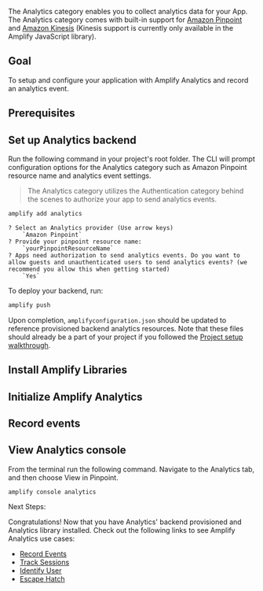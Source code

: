 The Analytics category enables you to collect analytics data for your App. The Analytics category comes with built-in support for [Amazon Pinpoint](https://aws.amazon.com/pinpoint) and [Amazon Kinesis](https://aws.amazon.com/kinesis) (Kinesis support is currently only available in the Amplify JavaScript library).

## Goal

To setup and configure your application with Amplify Analytics and record an analytics event.

## Prerequisites

<inline-fragment platform="ios" src="~/lib/analytics/fragments/ios/getting-started/10_preReq.md"></inline-fragment>
<inline-fragment platform="android" src="~/lib/analytics/fragments/android/getting-started/10_preReq.md"></inline-fragment>
<inline-fragment platform="flutter" src="~/lib/analytics/fragments/flutter/getting-started/10_preReq.md"></inline-fragment>

## Set up Analytics backend

Run the following command in your project's root folder. The CLI will prompt configuration options for the Analytics category such as Amazon Pinpoint resource name and analytics event settings.

> The Analytics category utilizes the Authentication category behind the scenes to authorize your app to send analytics events.

```bash
amplify add analytics
```

```console
? Select an Analytics provider (Use arrow keys)
    `Amazon Pinpoint`
? Provide your pinpoint resource name: 
    `yourPinpointResourceName`
? Apps need authorization to send analytics events. Do you want to allow guests and unauthenticated users to send analytics events? (we recommend you allow this when getting started) 
    `Yes`
```

To deploy your backend, run:

```bash
amplify push
```

Upon completion, `amplifyconfiguration.json` should be updated to reference provisioned backend analytics resources. Note that these files should already be a part of your project if you followed the [Project setup walkthrough](~/lib/project-setup/create-application.md).

## Install Amplify Libraries

<inline-fragment platform="ios" src="~/lib/analytics/fragments/ios/getting-started/20_installLib.md"></inline-fragment>
<inline-fragment platform="android" src="~/lib/analytics/fragments/android/getting-started/20_installLib.md"></inline-fragment>
<inline-fragment platform="flutter" src="~/lib/analytics/fragments/flutter/getting-started/20_installLib.md"></inline-fragment>

## Initialize Amplify Analytics

<inline-fragment platform="ios" src="~/lib/analytics/fragments/ios/getting-started/30_initAnalytics.md"></inline-fragment>
<inline-fragment platform="android" src="~/lib/analytics/fragments/android/getting-started/30_initAnalytics.md"></inline-fragment>
<inline-fragment platform="flutter" src="~/lib/analytics/fragments/flutter/getting-started/30_initAnalytics.md"></inline-fragment>

## Record events

<inline-fragment platform="ios" src="~/lib/analytics/fragments/ios/getting-started/40_record.md"></inline-fragment>
<inline-fragment platform="android" src="~/lib/analytics/fragments/android/getting-started/40_record.md"></inline-fragment>
<inline-fragment platform="flutter" src="~/lib/analytics/fragments/flutter/getting-started/40_record.md"></inline-fragment>

## View Analytics console

From the terminal run the following command. Navigate to the Analytics tab, and then choose View in Pinpoint.

```console
amplify console analytics
```

Next Steps:

Congratulations! Now that you have Analytics' backend provisioned and Analytics library installed.  Check out the following links to see Amplify Analytics use cases:

* [Record Events](~/lib/analytics/record.md)
* [Track Sessions](~/lib/analytics/autotrack.md)
* [Identify User](~/lib/analytics/identifyuser.md)
* [Escape Hatch](~/lib/analytics/escapehatch.md)